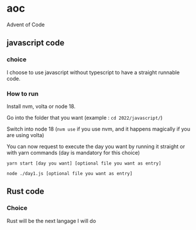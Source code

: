 # aoc
Advent of Code

## javascript code
### choice
I choose to use javascript without typescript to have a straight runnable code.
### How to run
Install nvm, volta or node 18.

Go into the folder that you want (example : `cd 2022/javascript/`)

Switch into node 18 (`nvm use` if you use nvm, and it happens magically if you are using volta)

You can now request to execute the day you want by running it straight or with yarn commands (day is mandatory for this choice)
```
yarn start [day you want] [optional file you want as entry]
```

```
node ./day1.js [optional file you want as entry]
```

## Rust code
### Choice
Rust will be the next langage I will do
